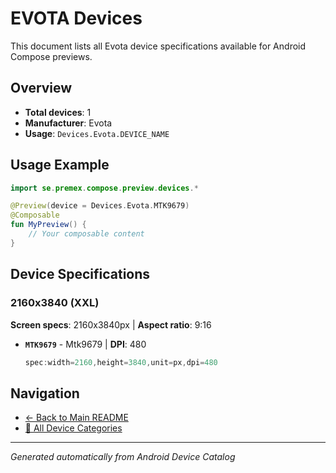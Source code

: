 # EVOTA Devices

This document lists all Evota device specifications available for Android Compose previews.

## Overview

- **Total devices**: 1
- **Manufacturer**: Evota
- **Usage**: `Devices.Evota.DEVICE_NAME`

## Usage Example

```kotlin
import se.premex.compose.preview.devices.*

@Preview(device = Devices.Evota.MTK9679)
@Composable
fun MyPreview() {
    // Your composable content
}
```

## Device Specifications

### 2160x3840 (XXL)

**Screen specs**: 2160x3840px | **Aspect ratio**: 9:16

- **`MTK9679`** - Mtk9679 | **DPI**: 480
  ```kotlin
  spec:width=2160,height=3840,unit=px,dpi=480
  ```

## Navigation

- [← Back to Main README](../../README.md)
- [📱 All Device Categories](../README.md)

---
*Generated automatically from Android Device Catalog*
